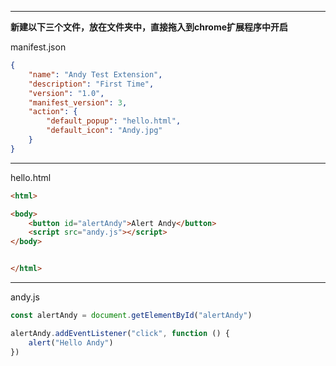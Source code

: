 
---
**新建以下三个文件，放在文件夹中，直接拖入到chrome扩展程序中开启**

manifest.json
```json
{
    "name": "Andy Test Extension",
    "description": "First Time",
    "version": "1.0",
    "manifest_version": 3,
    "action": {
        "default_popup": "hello.html",
        "default_icon": "Andy.jpg"
    }
}
```

------------

hello.html
```html
<html>

<body>
    <button id="alertAndy">Alert Andy</button>
    <script src="andy.js"></script>
</body>


</html>
```

------------

andy.js
```javascript
const alertAndy = document.getElementById("alertAndy")

alertAndy.addEventListener("click", function () {
    alert("Hello Andy")
})
```
